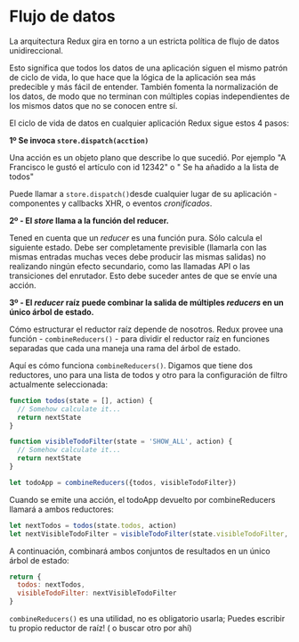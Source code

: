 # Flujo de datos

La arquitectura Redux gira en torno a un estricta política de flujo de datos unidireccional.

Esto significa que todos los datos de una aplicación siguen el mismo patrón de ciclo de vida, lo que hace que la lógica de la aplicación sea más predecible y más fácil de entender. También fomenta la normalización de los datos, de modo que no terminan con múltiples copias independientes de los mismos datos que no se conocen entre sí.

El ciclo de vida de datos en cualquier aplicación Redux sigue estos 4 pasos:

**1º Se invoca `store.dispatch(acction)`**

Una acción es un objeto plano que describe lo que sucedió. Por ejemplo "A Francisco le gustó el artículo con id 12342" o " Se ha añadido <text> a la lista de todos"

Puede llamar a `store.dispatch()`desde cualquier lugar de su aplicación - componentes y callbacks XHR, o eventos _cronificados_.

**2º - El _store_ llama a la función del reducer.**

Tened en cuenta que un _reducer_ es una función pura. Sólo calcula el siguiente estado. Debe ser completamente previsible (llamarla con las mismas entradas muchas veces debe producir las mismas salidas) no realizando ningún efecto secundario, como las llamadas API o las transiciones del enrutador. Esto debe suceder antes de que se envíe una acción.

**3º - El _reducer_ raíz puede combinar la salida de múltiples _reducers_ en un único árbol de estado.**

Cómo estructurar el reductor raíz depende de nosotros. Redux provee una función - `combineReducers()` - para dividir el reductor raíz en funciones separadas que cada una maneja una rama del árbol de estado.

Aquí es cómo funciona `combineReducers()`. Digamos que tiene dos reductores, uno para una lista de todos y otro para la configuración de filtro actualmente seleccionada:

```js
function todos(state = [], action) {
  // Somehow calculate it...
  return nextState
}

function visibleTodoFilter(state = 'SHOW_ALL', action) {
  // Somehow calculate it...
  return nextState
}

let todoApp = combineReducers({todos, visibleTodoFilter})
```
Cuando se emite una acción, el todoApp devuelto por combineReducers llamará a ambos reductores:

```js
let nextTodos = todos(state.todos, action)
let nextVisibleTodoFilter = visibleTodoFilter(state.visibleTodoFilter, action)
```
A continuación, combinará ambos conjuntos de resultados en un único árbol de estado:

```js
return {
  todos: nextTodos,
  visibleTodoFilter: nextVisibleTodoFilter
}

```

`combineReducers()` es una utilidad, no es obligatorio usarla; Puedes escribir tu propio reductor de raíz! ( o buscar otro por ahí)